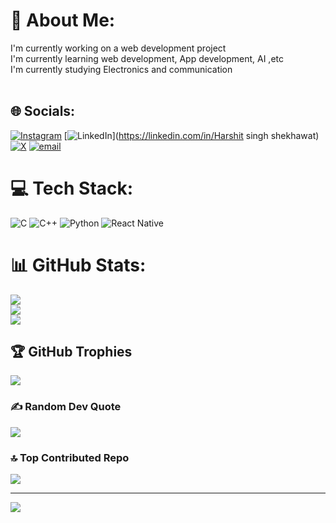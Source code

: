 # 💫 About Me:
I'm currently working on a web development project <br>I'm currently learning web development, App development, AI ,etc<br>I'm currently studying Electronics and communication <br><br>


## 🌐 Socials:
[![Instagram](https://img.shields.io/badge/Instagram-%23E4405F.svg?logo=Instagram&logoColor=white)](https://instagram.com/Harshit_s_shekhawat) [![LinkedIn](https://img.shields.io/badge/LinkedIn-%230077B5.svg?logo=linkedin&logoColor=white)](https://linkedin.com/in/Harshit singh shekhawat) [![X](https://img.shields.io/badge/X-black.svg?logo=X&logoColor=white)](https://x.com/Harshitsin68930) [![email](https://img.shields.io/badge/Email-D14836?logo=gmail&logoColor=white)](mailto:harshitsinghshekhawat8@gmail.com) 

# 💻 Tech Stack:
![C](https://img.shields.io/badge/c-%2300599C.svg?style=for-the-badge&logo=c&logoColor=white) ![C++](https://img.shields.io/badge/c++-%2300599C.svg?style=for-the-badge&logo=c%2B%2B&logoColor=white) ![Python](https://img.shields.io/badge/python-3670A0?style=for-the-badge&logo=python&logoColor=ffdd54) ![React Native](https://img.shields.io/badge/react_native-%2320232a.svg?style=for-the-badge&logo=react&logoColor=%2361DAFB)
# 📊 GitHub Stats:
![](https://github-readme-stats.vercel.app/api?username=Harshit723&theme=dark&hide_border=false&include_all_commits=true&count_private=false)<br/>
![](https://github-readme-streak-stats.herokuapp.com/?user=Harshit723&theme=dark&hide_border=false)<br/>
![](https://github-readme-stats.vercel.app/api/top-langs/?username=Harshit723&theme=dark&hide_border=false&include_all_commits=true&count_private=false&layout=compact)

## 🏆 GitHub Trophies
![](https://github-profile-trophy.vercel.app/?username=Harshit723&theme=radical&no-frame=false&no-bg=false&margin-w=4)

### ✍️ Random Dev Quote
![](https://quotes-github-readme.vercel.app/api?type=horizontal&theme=dark)

### 🔝 Top Contributed Repo
![](https://github-contributor-stats.vercel.app/api?username=Harshit723&limit=5&theme=dark&combine_all_yearly_contributions=true)

---
[![](https://visitcount.itsvg.in/api?id=Harshit723&icon=10&color=12)](https://visitcount.itsvg.in)

<!-- Proudly created with GPRM ( https://gprm.itsvg.in ) -->

<!--
**Harshit723/Harshit723** is a ✨ _special_ ✨ repository because its `README.md` (this file) appears on your GitHub profile.

Here are some ideas to get you started:

- 🔭 I’m currently working on ...
- 🌱 I’m currently learning ...
- 👯 I’m looking to collaborate on ...
- 🤔 I’m looking for help with ...
- 💬 Ask me about ...
- 📫 How to reach me: ...
- 😄 Pronouns: ...
- ⚡ Fun fact: ...
-->
